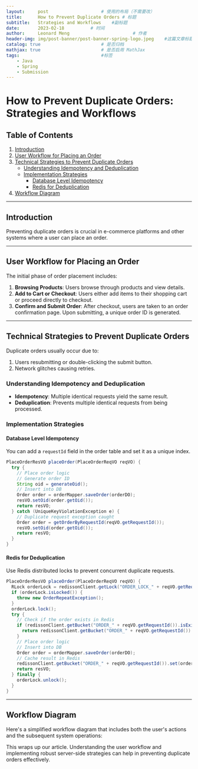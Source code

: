 ```yaml
---
layout:     post   				    # 使用的布局（不需要改）
title:      How to Prevent Duplicate Orders # 标题  
subtitle:   Strategies and Workflows   	#副标题
date:       2023-02-18			# 时间
author:     Leonard Meng						# 作者
header-img: img/post-banner/post-banner-spring-logo.jpeg 	#这篇文章标题背景图片
catalog: true 						# 是否归档
mathjax: true                       # 是否启用 MathJax
tags:								#标签
    - Java
    - Spring
    - Submission
---
```


# How to Prevent Duplicate Orders: Strategies and Workflows

## Table of Contents

1. [Introduction](#introduction)
2. [User Workflow for Placing an Order](#user-workflow-for-placing-an-order)
3. [Technical Strategies to Prevent Duplicate Orders](#technical-strategies-to-prevent-duplicate-orders)
    - [Understanding Idempotency and Deduplication](#understanding-idempotency-and-deduplication)
    - [Implementation Strategies](#implementation-strategies)
        - [Database Level Idempotency](#database-level-idempotency)
        - [Redis for Deduplication](#redis-for-deduplication)
4. [Workflow Diagram](#workflow-diagram)

---

## Introduction

Preventing duplicate orders is crucial in e-commerce platforms and other systems where a user can place an order.

---

## User Workflow for Placing an Order

The initial phase of order placement includes:

1. **Browsing Products**: Users browse through products and view details.
2. **Add to Cart or Checkout**: Users either add items to their shopping cart or proceed directly to checkout.
3. **Confirm and Submit Order**: After checkout, users are taken to an order confirmation page. Upon submitting, a unique order ID is generated.

---

## Technical Strategies to Prevent Duplicate Orders

Duplicate orders usually occur due to:

1. Users resubmitting or double-clicking the submit button.
2. Network glitches causing retries.

### Understanding Idempotency and Deduplication

- **Idempotency**: Multiple identical requests yield the same result.
- **Deduplication**: Prevents multiple identical requests from being processed.

### Implementation Strategies

#### Database Level Idempotency

You can add a `requestId` field in the order table and set it as a unique index.

```java
PlaceOrderResVO placeOrder(PlaceOrderReqVO reqVO) {
  try {
    // Place order logic
    // Generate order ID
    String oid = generateOid();
    // Insert into DB
    Order order = orderMapper.saveOrder(orderDO);
    resVO.setOid(order.getOid());
    return resVO;
  } catch (UniqueKeyViolationException e) {
    // Duplicate request exception caught
    Order order = getOrderByRequestId(reqVO.getRequestId());
    resVO.setOid(order.getOid());
    return resVO;
  }
}
```

#### Redis for Deduplication

Use Redis distributed locks to prevent concurrent duplicate requests.

```java
PlaceOrderResVO placeOrder(PlaceOrderReqVO reqVO) {
  RLock orderLock = redissonClient.getLock("ORDER_LOCK_" + reqVO.getRequestId());
  if (orderLock.isLocked()) {
    throw new OrderRepeatException();
  }
  orderLock.lock();
  try {
    // Check if the order exists in Redis
    if (redissonClient.getBucket("ORDER_" + reqVO.getRequestId()).isExists()) {
      return redissonClient.getBucket("ORDER_" + reqVO.getRequestId()).get();
    }
    // Place order logic
    // Insert into DB
    Order order = orderMapper.saveOrder(orderDO);
    // Cache result in Redis
    redissonClient.getBucket("ORDER_" + reqVO.getRequestId()).set(order);
    return resVO;
  } finally {
    orderLock.unlock();
  }
}
```

---

## Workflow Diagram

Here's a simplified workflow diagram that includes both the user's actions and the subsequent system operations:



This wraps up our article. Understanding the user workflow and implementing robust server-side strategies can help in preventing duplicate orders effectively.